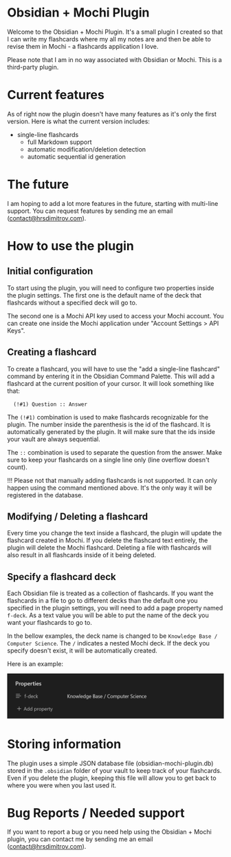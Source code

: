 # Obsidian + Mochi Plugin

Welcome to the Obsidian + Mochi Plugin. It's a small plugin I created so that I can write my flashcards where my all my notes are and then be able to revise them in Mochi - a flashcards application I love.

Please note that I am in no way associated with Obsidian or Mochi. This is a third-party plugin.

# Current features

As of right now the plugin doesn't have many features as it's only the first version. Here is what the current version includes:

-   single-line flashcards
    -   full Markdown support
    -   automatic modification/deletion detection
    -   automatic sequential id generation

# The future

I am hoping to add a lot more features in the future, starting with multi-line support. You can request features by sending me an email (contact@hrsdimitrov.com).

# How to use the plugin

## Initial configuration

To start using the plugin, you will need to configure two properties inside the plugin settings. The first one is the default name of the deck that flashcards without a specified deck will go to.

The second one is a Mochi API key used to access your Mochi account. You can create one inside the Mochi application under "Account Settings > API Keys".

## Creating a flashcard

To create a flashcard, you will have to use the "add a single-line flashcard" command by entering it in the Obsidian Command Palette. This will add a flashcard at the current position of your cursor. It will look something like that:

```
  (!#1) Question :: Answer
```

The `(!#1)` combination is used to make flashcards recognizable for the plugin. The number inside the parenthesis is the id of the flashcard. It is automatically generated by the plugin. It will make sure that the ids inside your vault are always sequential.

The `::` combination is used to separate the question from the answer. Make sure to keep your flashcards on a single line only (line overflow doesn't count).

!!! Please not that manually adding flashcards is not supported. It can only happen using the command mentioned above. It's the only way it will be registered in the database.

## Modifying / Deleting a flashcard

Every time you change the text inside a flashcard, the plugin will update the flashcard created in Mochi. If you delete the flashcard text entirely, the plugin will delete the Mochi flashcard. Deleting a file with flashcards will also result in all flashcards inside of it being deleted.

## Specify a flashcard deck

Each Obsidian file is treated as a collection of flashcards. If you want the flashcards in a file to go to different decks than the default one you specified in the plugin settings, you will need to add a page property named `f-deck`. As a text value you will be able to put the name of the deck you want your flashcards to go to.

In the bellow examples, the deck name is changed to be `Knowledge Base / Computer Science`. The `/` indicates a nested Mochi deck. If the deck you specify doesn't exist, it will be automatically created.

Here is an example:

![Property Example](./images/property-example.png)

# Storing information

The plugin uses a simple JSON database file (obsidian-mochi-plugin.db) stored in the `.obsidian` folder of your vault to keep track of your flashcards. Even if you delete the plugin, keeping this file will allow you to get back to where you were when you last used it.

# Bug Reports / Needed support

If you want to report a bug or you need help using the Obsidian + Mochi plugin, you can contact me by sending me an email (contact@hrsdimitrov.com).
